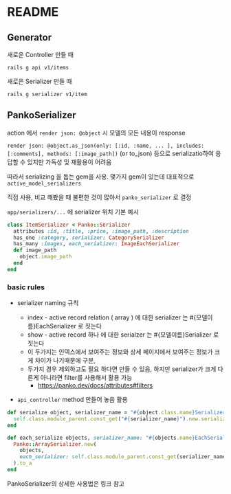 # README

## Generator

새로운 Controller 만들 때

`rails g api v1/items`

새로은 Serializer 만들 때

`rails g serializer v1/item`

###

## PankoSerializer

action 에서 `render json: @object` 시 모델의 모든 내용이 response

`render json: @object.as_json(only: [:id, :name, ... ], includes: [:comments], methods: [:image_path])` (or to_json) 등으로 serializatio하여 응답할 수 있지만 가독성 및 재활용이 어려움

따라서 serializing 을 돕는 gem을 사용. 몇가지 gem이 있는데 대표적으로 `active_model_serializers`

직접 사용, 비교 해봤을 때 불편한 것이 많아서 `panko_serializer` 로 결정

`app/serializers/...` 에 serializer 위치 기본 예시

```ruby
class ItemSerializer < Panko::Serializer
  attributes :id, :title, :price, :image_path, :description
  has_one :category, serializer: CategorySerializer
  has_many :images, each_serializer: ImageEachSerializer
  def image_path
    object.image_path
  end
end
```

### basic rules

- serializer naming 규칙

  - index - active record relation ( array ) 에 대한 serializer 는 #{모델이름}EachSerializer 로 짓는다
  - show - active record 하나 에 대한 serialzer 는 #{모델이름}Serializer 로 짓는다
  - 이 두가지는 인덱스에서 보여주는 정보와 상세 페이지에서 보여주는 정보가 크게 차이가 나기때문에 구분,
  - 두가지 경우 제외하고도 필요 하다면 만들 수 있음, 하지만 serializer가 크게 다른게 아니라면 filter를 사용해서 활용 가능
    - https://panko.dev/docs/attributes#filters

- `api_controller` method 만들어 놓음 활용

```ruby
def serialize object, serializer_name = "#{object.class.name}Serializer"
  self.class.module_parent.const_get("#{serializer_name}").new.serialize(object)
end

def each_serialize objects, serializer_name: "#{objects.name}EachSerializer"
  Panko::ArraySerializer.new(
    objects,
    each_serializer: self.class.module_parent.const_get(serializer_name)
  ).to_a
end
```

PankoSerializer의 상세한 사용법은 링크 참고

[github]: https://github.com/panko-serializer/panko_serializer
[docs]: https://panko.dev/docs/

